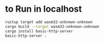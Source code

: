 # to Run in localhost
``` bash
rustup target add wasm32-unknown-unknown
cargo build --target wasm32-unknown-unknown
cargo install basic-http-server
basic-http-server .
```
